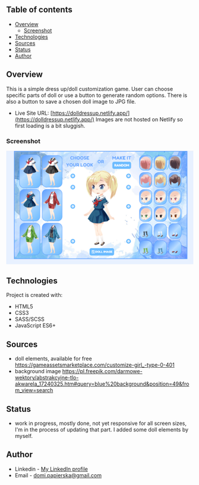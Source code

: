 ## Table of contents

- [Overview](#overview)
  - [Screenshot](#screenshot)
- [Technologies](#technologies)
- [Sources](#sources)
- [Status](#status)
- [Author](#author)

## Overview
This is a simple dress up/doll customization game. User can choose specific parts of doll or use a button to generate random options. There is also a button to save a chosen doll image to JPG file. 

- Live Site URL: [https://dolldressup.netlify.app/](https://dolldressup.netlify.app/) 
  Images are not hosted on Netlify so first loading is a bit sluggish. 

### Screenshot

![](/screenshots/screenshot.png)

## Technologies
Project is created with:
* HTML5
* CSS3
* SASS/SCSS
* JavaScript ES6+


## Sources
* doll elements, available for free https://gameassetsmarketplace.com/customize-girl_-type-0-401
* background image https://pl.freepik.com/darmowe-wektory/abstrakcyjne-tlo-akwarela_17240325.htm#query=blue%20background&position=49&from_view=search

## Status
* work in progress, mostly done, not yet responsive for all screen sizes, I'm in the process of updating that part. I added some doll elements by myself.

## Author

- Linkedin - [My LinkedIn profile](https://www.linkedin.com/in/dominika-papierska-1ba09311a/)
- Email - domi.papierska@gmail.com

